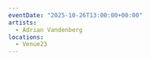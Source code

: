 ```yaml
---
eventDate: "2025-10-26T13:00:00+00:00"
artists:
  - Adrian Vandenberg
locations:
  - Venue23
---
```

